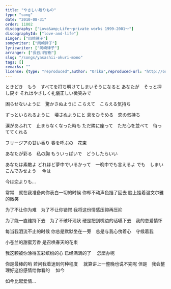 ```yaml
---
title: "やさしい贈りもの"
type: "song"
date: "2010-08-31"
order: 11002
discography: ["Love&amp;Life〜private works 1999-2001〜"]
discographyId: ["love-and-life"]
singer: ["岡崎律子"]
songwriter: ["岡崎律子"]
lyricwriter: ["岡崎律子"]
arranger: ["長谷川智樹"]
slug: "/songs/yasashii-okuri-mono"
tags: []
remarks: ""
license: {type: "reproduced",author: "Orika",reproduced-url: "http://orikamushi.myweb.hinet.net/",reproduced-website: "織歌蟲網站"}
---
```


ときどき　もう　すべてを打ち明けてしまいそうになると 
あなたが　そっと押し戻す 
それはやさしく礼儀正しい微笑みで 

困らせないように　驚かさぬように 
こらえて　こらえる気持ち 

ずっといられるように　壊さぬようにと 
息をひそめる　恋の気持ち 

涙があふれて　止まらなくなった時も 
ただ隣に座って　ただ心を並べて　待っててくれる 

フリージアの甘い香り 
春を呼ぶの　花束 

あなたが彩る　私の胸 
もういっぱいで　どうしたらいい 

あなたは素敵よ 
どれほど夢中でいるかって　一晩中でも言えるよ 
でも　しまいこんでみせよう　 今は　 

今は恋よりも...

<!-- 翻译 -->

常常　就在我准备向你表白一切的时候 
你却不动声色挡了回去 
脸上挂着温文尔雅的微笑 

为了不让你为难　为了不让你错愕 
我将这份情感压抑再压抑 

为了能一直维持下去　为了不破坏现状 
硬是把到嘴边的话嚥下去　我的恋爱情怀 

每当我泪流不止的时候 
你总是默默坐在一旁　总是与我心傍着心　守候着我 

小苍兰的甜蜜芳香 
是召唤春天的花束 

我这颗被你涂得五彩缤纷的心 
已经满满的了　 怎麽办呢 

你是最棒的哟 
若问我着迷到何种程度　 就算讲上一整晚也说不完呢 
但是　我会整理好这份感情给你看的　 如今　 

如今比起爱情...
